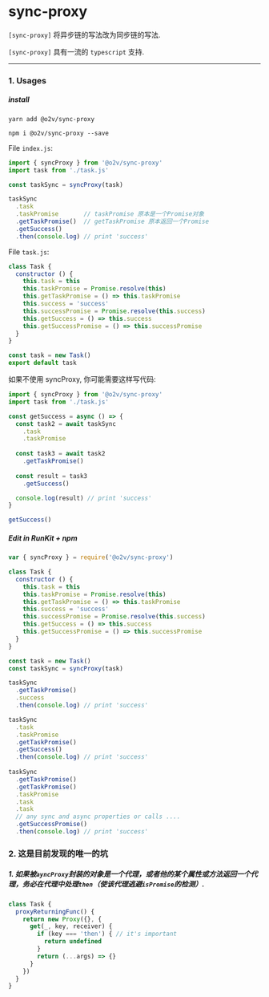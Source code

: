 # sync-proxy
`[sync-proxy]` 将异步链的写法改为同步链的写法.

`[sync-proxy]` 具有一流的 `typescript` 支持. 

-----

### 1. Usages

##### install 

`yarn add @o2v/sync-proxy`  

`npm i @o2v/sync-proxy --save`

File `index.js`:
```javascript
import { syncProxy } from '@o2v/sync-proxy'
import task from './task.js'

const taskSync = syncProxy(task)

taskSync
  .task 
  .taskPromise       // taskPromise 原本是一个Promise对象
  .getTaskPromise()  // getTaskPromise 原本返回一个Promise
  .getSuccess()
  .then(console.log) // print 'success'

```

File `task.js`:
```javascript
class Task {
  constructor () {
    this.task = this
    this.taskPromise = Promise.resolve(this)
    this.getTaskPromise = () => this.taskPromise
    this.success = 'success'
    this.successPromise = Promise.resolve(this.success)
    this.getSuccess = () => this.success
    this.getSuccessPromise = () => this.successPromise
  }
}

const task = new Task()
export default task

```

如果不使用 syncProxy, 你可能需要这样写代码:
```javascript
import { syncProxy } from '@o2v/sync-proxy'
import task from './task.js'

const getSuccess = async () => {
  const task2 = await taskSync
    .task
    .taskPromise
  
  const task3 = await task2
    .getTaskPromise()
  
  const result = task3
    .getSuccess()

  console.log(result) // print 'success'
}

getSuccess()

```

##### Edit in RunKit + npm
```javascript
var { syncProxy } = require('@o2v/sync-proxy')

class Task {
  constructor () {
    this.task = this
    this.taskPromise = Promise.resolve(this)
    this.getTaskPromise = () => this.taskPromise
    this.success = 'success'
    this.successPromise = Promise.resolve(this.success)
    this.getSuccess = () => this.success
    this.getSuccessPromise = () => this.successPromise
  }
}

const task = new Task()
const taskSync = syncProxy(task)

taskSync
  .getTaskPromise()
  .success
  .then(console.log) // print 'success'

taskSync
  .task
  .taskPromise
  .getTaskPromise()
  .getSuccess()
  .then(console.log) // print 'success'
  
taskSync
  .getTaskPromise()
  .getTaskPromise()
  .taskPromise
  .task
  .task
  // any sync and async properties or calls ....
  .getSuccessPromise()
  .then(console.log) // print 'success'
```

### 2. 这是目前发现的唯一的坑

##### 1. 如果被`ayncProxy`封装的对象是一个代理，或者他的某个属性或方法返回一个代理，务必在代理中处理`then`（使该代理逃避`isPromise`的检测）.
```javascript
class Task {
  proxyReturningFunc() {
    return new Proxy({}, {
      get(_, key, receiver) {
        if (key === 'then') { // it's important
          return undefined
        }
        return (...args) => {}
      }
    })
  }
}
```
